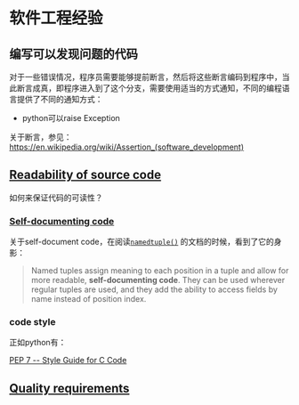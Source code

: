 # 软件工程经验

## 编写可以发现问题的代码

对于一些错误情况，程序员需要能够提前断言，然后将这些断言编码到程序中，当此断言成真，即程序进入到了这个分支，需要使用适当的方式通知，不同的编程语言提供了不同的通知方式：

- python可以raise Exception

关于断言，参见：https://en.wikipedia.org/wiki/Assertion_(software_development)



## [Readability of source code](https://en.wikipedia.org/wiki/Computer_programming#Readability_of_source_code)

如何来保证代码的可读性？

### [Self-documenting code](https://en.wikipedia.org/wiki/Self-documenting_code)

关于self-document code，在阅读[`namedtuple()`](https://docs.python.org/3/library/collections.html#collections.namedtuple) 的文档的时候，看到了它的身影：

> Named tuples assign meaning to each position in a tuple and allow for more readable, **self-documenting code**. They can be used wherever regular tuples are used, and they add the ability to access fields by name instead of position index.





### code style

正如python有：

[PEP 7 -- Style Guide for C Code](https://www.python.org/dev/peps/pep-0007/)



## [Quality requirements](https://en.wikipedia.org/wiki/Computer_programming#Quality_requirements)


